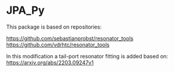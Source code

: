 # JPA_Py

This package is based on repositories: 

https://github.com/sebastianprobst/resonator_tools
https://github.com/vdrhtc/resonator_tools

In this modification a tail-port resonator fitting is added based on: 
https://arxiv.org/abs/2203.09247v1 
